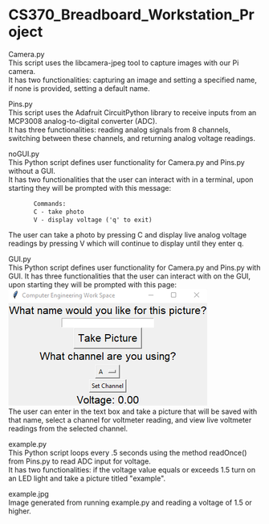 # CS370_Breadboard_Workstation_Project
Camera.py  
 This script uses the libcamera-jpeg tool to capture images with our Pi camera.   
 It has two functionalities: capturing an image and setting a specified name, if none is provided, setting a default name.  
  
Pins.py  
 This script uses the Adafruit CircuitPython library to receive inputs from an MCP3008 analog-to-digital converter (ADC).   
 It has three functionalities: reading analog signals from 8 channels, switching between these channels, and returning analog voltage readings.  
   
noGUI.py  
 This Python script defines user functionality for Camera.py and Pins.py without a GUI.  
 It has two functionalities that the user can interact with in a terminal, upon starting they will be prompted with this message:  
   
           Commands:  
           C - take photo  
           V - display voltage ('q' to exit)  
             
 The user can take a photo by pressing C and display live analog voltage readings by pressing V which will continue to display until they enter q.  

GUI.py  
This Python script defines user functionality for Camera.py and Pins.py with  GUI. 
It has three functionalities that the user can interact with on the GUI, upon starting they will be prompted with this page:  
 ![alt text](CS370TP_GUI.png)  
The user can enter in the text box and take a picture that will be saved with that name, select a channel for voltmeter reading, and view live voltmeter readings from the selected channel.  
   
example.py  
 This Python script loops every .5 seconds using the method readOnce() from Pins.py to read ADC input for voltage.   
 It has two functionalities: if the voltage value equals or exceeds 1.5 turn on an LED light and take a picture titled "example".  
   
example.jpg  
 Image generated from running example.py and reading a voltage of 1.5 or higher.   
